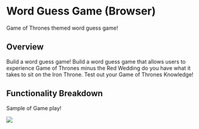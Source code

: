 # Word Guess Game (Browser)

Game of Thrones themed word guess game!

## Overview

<!-- TODO: add a description of your assignment, theme, approach, and solution here -->
Build a word guess game! Build a word guess game that allows users to experience Game of Thrones minus the Red Wedding do you have what it takes to sit on the Iron Throne. Test out your Game of Thrones Knowledge!


## Functionality Breakdown

Sample of Game play! <br/>

<img src="assets/Game_of_Thrones_Game_GIF_low.gif">

